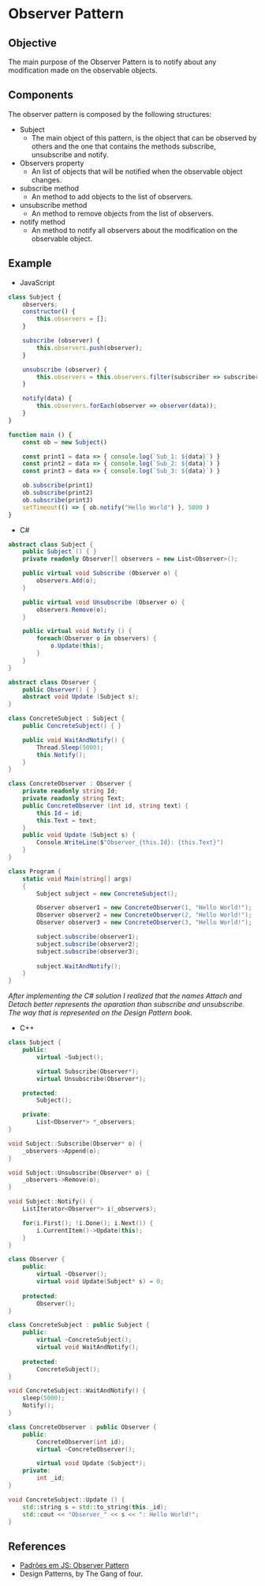 # Observer Pattern


## Objective

The main purpose of the Observer Pattern is to notify about any modification made on the observable objects. 


## Components

The observer pattern is composed by the following structures:

- Subject</br>
    - The main object of this pattern, is the object that can be observed by others and the one that contains the methods subscribe, unsubscribe and notify.  
- Observers property</br>
    - An list of objects that will be notified when the observable object changes.  
- subscribe method</br>
    - An method to add objects to the list of observers.  
- unsubscribe method</br>
    - An method to remove objects from the list of observers.  
- notify method
    - An method to notify all observers about the modification on the observable object.  


## Example

- JavaScript
```javascript
class Subject {
    observers;
    constructor() {
        this.observers = [];
    }

    subscribe (observer) {
        this.observers.push(observer);
    }

    unsubscribe (observer) {
        this.observers = this.observers.filter(subscriber => subscriber !== observer);
    }

    notify(data) {
        this.observers.forEach(observer => observer(data));
    }
}

function main () {
    const ob = new Subject()

    const print1 = data => { console.log(`Sub_1: ${data}`) }
    const print2 = data => { console.log(`Sub_2: ${data}`) }
    const print3 = data => { console.log(`Sub_3: ${data}`) }

    ob.subscribe(print1)
    ob.subscribe(print2)
    ob.subscribe(print3)
    setTimeout(() => { ob.notify("Hello World") }, 5000 )
}
```

- C#
```c#
abstract class Subject {
    public Subject () { }
    private readonly Observer[] observers = new List<Observer>();

    public virtual void Subscribe (Observer o) {
        observers.Add(o);
    } 

    public virtual void Unsubscribe (Observer o) {
        observers.Remove(o);
    }

    public virtual void Notify () {
        foreach(Observer o in observers) {
            o.Update(this);
        }
    }
}

abstract class Observer {
    public Observer() { }
    abstract void Update (Subject s);
}

class ConcreteSubject : Subject {
    public ConcreteSubject() { }

    public void WaitAndNotify() {
        Thread.Sleep(5000);
        this.Notify();
    }
}

class ConcreteObserver : Observer {
    private readonly string Id;
    private readonly string Text;
    public ConcreteObserver (int id, string text) {
        this.Id = id;
        this.Text = text;
    }
    public void Update (Subject s) {
        Console.WriteLine($"Observer_{this.Id}: {this.Text}")
    }
}

class Program {
    static void Main(string[] args)
    {
        Subject subject = new ConcreteSubject();

        Observer observer1 = new ConcreteObserver(1, "Hello World!");
        Observer observer2 = new ConcreteObserver(2, "Hello World!");
        Observer observer3 = new ConcreteObserver(3, "Hello World!");

        subject.subscribe(observer1);
        subject.subscribe(observer2);
        subject.subscribe(observer3);        
        
        subject.WaitAndNotify();
    }
}
```
_After implementing the C# solution I realized that the names Attach and Detach better represents the oparation than subscribe and unsubscribe. The way that is represented on the Design Pattern book._

- C++
```c++
class Subject {
    public: 
        virtual ~Subject();

        virtual Subscribe(Observer*);
        virtual Unsubscribe(Observer*);

    protected:
        Subject();

    private:
        List<Observer*> *_observers;
}

void Subject::Subscribe(Observer* o) {
    _observers->Append(o);
}

void Subject::Unsubscribe(Observer* o) {
    _observers->Remove(o);
}

void Subject::Notify() {
    ListIterator<Observer*> i(_observers);

    for(i.First(); !i.Done(); i.Next()) {
        i.CurrentItem()->Update(this);
    }
}

class Observer {
    public: 
        virtual ~Observer();
        virtual void Update(Subject* s) = 0;
    
    protected:
        Observer();
}

class ConcreteSubject : public Subject {
    public:
        virtual ~ConcreteSubject();
        virtual void WaitAndNotify();
    
    protected:
        ConcreteSubject();
}

void ConcreteSubject::WaitAndNotify() {
    sleep(5000);
    Notify(); 
}

class ConcreteObserver : public Observer {
    public:
        ConcreteObserver(int id);
        virtual ~ConcreteObserver();

        virtual void Update (Subject*);
    private:
        int _id;
}

void ConcreteSubject::Update () {
    std::string s = std::to_string(this._id);
    std::cout << "Observer_" << s << ": Hello World!";
} 
```


## References

- [Padrões em JS: Observer Pattern](https://oieduardorabelo.medium.com/padr%C3%B5es-em-js-observer-pattern-bff0ecc55d01)
- Design Patterns, by The Gang of four.